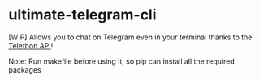 # ultimate-telegram-cli
[WIP] Allows you to chat on Telegram even in your terminal thanks to the [Telethon API](https://github.com/LonamiWebs/Telethon)!

Note: Run makefile before using it, so pip can install all the required packages
